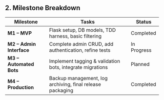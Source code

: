 ## 2. Milestone Breakdown

| Milestone                | Tasks                                                          | Status       |
|--------------------------|----------------------------------------------------------------|-------------|
| **M1 – MVP**            | Flask setup, DB models, TDD harness, basic filtering           | Completed   |
| **M2 – Admin Interface** | Complete admin CRUD, add authentication, refine tests          | In Progress |
| **M3 – Automated Bots**  | Implement tagging & validation bots, integrate migrations      | Planned     |
| **M4 – Production**      | Backup management, log archiving, final release packaging      | Completed   |
